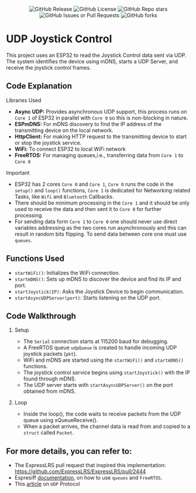 <p align="center">
  <img src="https://img.shields.io/github/v/release/Witty-Wizard/UDP-Reciever" alt="GitHub Release">
  <img src="https://img.shields.io/github/license/Witty-Wizard/UDP-Reciever" alt="GitHub License">
  <img src="https://img.shields.io/github/stars/Witty-Wizard/UDP-Reciever?style=flat" alt="GitHub Repo stars">
  <img alt="GitHub Issues or Pull Requests" src="https://img.shields.io/github/issues/Witty-Wizard/UDP-Reciever">
  <img alt="GitHub forks" src="https://img.shields.io/github/forks/Witty-Wizard/UDP-Reciever?style=flat">
</p>

# UDP Joystick Control
This project uses an ESP32 to read the Joystick Control data sent via UDP. The system identifies the device using mDNS, starts a UDP Server, and receive the joystick control frames.

## Code Explanation
Libraries Used
- **Async UDP:** Provides asynchronous UDP support, this process runs on `Core 1` of ESP32 in parallel with `Core 0` so this is non-blocking in nature.
- **ESPmDNS:** For mDNS discovery to find the IP address of the transmitting device on the local network.
- **HttpClient:** For making HTTP request to the transmitting device to start or stop the joystick service.
- **WiFi:** To connect ESP32 to local WiFi network
- **FreeRTOS:** For managing queues,i.e., transferring data from `Core 1` to `Core 0`
> [!IMPORTANT]  
> - ESP32 has 2 cores `Core 0` and `Core 1`, `Core 0` runs the code in the `setup()` and `loop()` functions, `Core 1` is dedicated for Networking related Tasks, like `Wifi` and `Bluetooth` Callbacks.
> - There should be minimum processing in the `Core 1` and it should be only used to receive the data and then sent it to `Core 0` for further processing.
> - For sending data form `Core 1` to `Core 0` one should never use direct variables addressing as the two cores run asynchronously and this can result in random bits flipping. To send data between core one must use `queues`.

## Functions Used
- `startWiFi()`: Initializes the WiFi connection.
- `startmDNS()`: Sets up mDNS to discover the device and find its IP and port.
- `startJoystick(IP)`: Asks the Joystick Device to begin communication.
- `startAsyncUDPServer(port)`: Starts listening on the UDP port.

## Code Walkthrough
1. Setup
   - The `Serial` connection starts at 115200 baud for debugging.
   - A FreeRTOS queue `udpQueue` is created to handle incoming UDP joystick packets (`pkt`).
   - WiFi and mDNS are started using the `startWiFi()` and `startmDNS()` functions.
   - The joystick control service begins using `startJoystick()` with the IP found through mDNS.
   - The UDP server starts with `startAsyncUDPServer()` on the port obtained from mDNS.

2. Loop
   - Inside the loop(), the code waits to receive packets from the UDP queue using xQueueReceive().
   - When a packet arrives, the channel data is read from and copied to a `struct` called `Packet`.

## For more details, you can refer to: 
- The ExpressLRS pull request that inspired this implementation: https://github.com/ExpressLRS/ExpressLRS/pull/2444
- Espresiff [documentation](https://docs.espressif.com/projects/esp-idf/en/v4.2.3/esp32/api-reference/system/freertos.html), on how to use `queues` and `FreeRTOS`.
- This [article](https://www.cloudflare.com/en-gb/learning/ddos/glossary/user-datagram-protocol-udp/) on `UDP` Protocol
